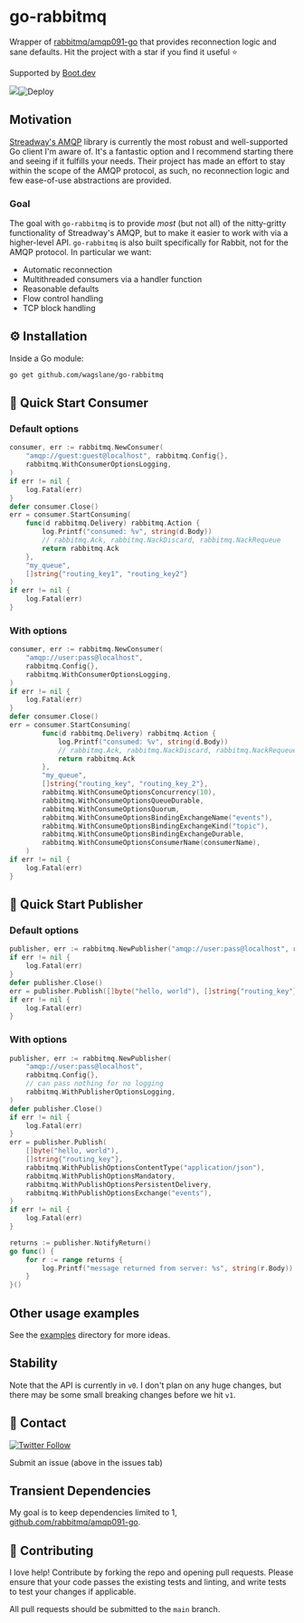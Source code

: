 # go-rabbitmq

Wrapper of [rabbitmq/amqp091-go](https://github.com/rabbitmq/amqp091-go) that provides reconnection logic and sane defaults. Hit the project with a star if you find it useful ⭐

Supported by [Boot.dev](https://boot.dev)

[![](https://godoc.org/github.com/wagslane/go-rabbitmq?status.svg)](https://godoc.org/github.com/wagslane/go-rabbitmq)![Deploy](https://github.com/wagslane/go-rabbitmq/workflows/Tests/badge.svg)

## Motivation

[Streadway's AMQP](https://github.com/rabbitmq/amqp091-go) library is currently the most robust and well-supported Go client I'm aware of. It's a fantastic option and I recommend starting there and seeing if it fulfills your needs. Their project has made an effort to stay within the scope of the AMQP protocol, as such, no reconnection logic and few ease-of-use abstractions are provided.

### Goal 

The goal with `go-rabbitmq` is to provide *most* (but not all) of the nitty-gritty functionality of Streadway's AMQP, but to make it easier to work with via a higher-level API. `go-rabbitmq` is also built specifically for Rabbit, not for the AMQP protocol. In particular we want:

* Automatic reconnection
* Multithreaded consumers via a handler function
* Reasonable defaults
* Flow control handling
* TCP block handling

## ⚙️ Installation

Inside a Go module:

```bash
go get github.com/wagslane/go-rabbitmq
```

## 🚀 Quick Start Consumer

### Default options

```go
consumer, err := rabbitmq.NewConsumer(
    "amqp://guest:guest@localhost", rabbitmq.Config{},
    rabbitmq.WithConsumerOptionsLogging,
)
if err != nil {
    log.Fatal(err)
}
defer consumer.Close()
err = consumer.StartConsuming(
    func(d rabbitmq.Delivery) rabbitmq.Action {
        log.Printf("consumed: %v", string(d.Body))
        // rabbitmq.Ack, rabbitmq.NackDiscard, rabbitmq.NackRequeue
        return rabbitmq.Ack
    },
    "my_queue",
    []string{"routing_key1", "routing_key2"}
)
if err != nil {
    log.Fatal(err)
}
```

### With options

```go
consumer, err := rabbitmq.NewConsumer(
    "amqp://user:pass@localhost",
    rabbitmq.Config{},
    rabbitmq.WithConsumerOptionsLogging,
)
if err != nil {
    log.Fatal(err)
}
defer consumer.Close()
err = consumer.StartConsuming(
		func(d rabbitmq.Delivery) rabbitmq.Action {
			log.Printf("consumed: %v", string(d.Body))
			// rabbitmq.Ack, rabbitmq.NackDiscard, rabbitmq.NackRequeue
			return rabbitmq.Ack
		},
		"my_queue",
		[]string{"routing_key", "routing_key_2"},
		rabbitmq.WithConsumeOptionsConcurrency(10),
		rabbitmq.WithConsumeOptionsQueueDurable,
		rabbitmq.WithConsumeOptionsQuorum,
		rabbitmq.WithConsumeOptionsBindingExchangeName("events"),
		rabbitmq.WithConsumeOptionsBindingExchangeKind("topic"),
		rabbitmq.WithConsumeOptionsBindingExchangeDurable,
		rabbitmq.WithConsumeOptionsConsumerName(consumerName),
	)
if err != nil {
    log.Fatal(err)
}
```

## 🚀 Quick Start Publisher

### Default options

```go
publisher, err := rabbitmq.NewPublisher("amqp://user:pass@localhost", rabbitmq.Config{})
if err != nil {
    log.Fatal(err)
}
defer publisher.Close()
err = publisher.Publish([]byte("hello, world"), []string{"routing_key"})
if err != nil {
    log.Fatal(err)
}
```

### With options

```go
publisher, err := rabbitmq.NewPublisher(
    "amqp://user:pass@localhost",
    rabbitmq.Config{},
    // can pass nothing for no logging
    rabbitmq.WithPublisherOptionsLogging,
)
defer publisher.Close()
if err != nil {
    log.Fatal(err)
}
err = publisher.Publish(
	[]byte("hello, world"),
	[]string{"routing_key"},
	rabbitmq.WithPublishOptionsContentType("application/json"),
	rabbitmq.WithPublishOptionsMandatory,
	rabbitmq.WithPublishOptionsPersistentDelivery,
	rabbitmq.WithPublishOptionsExchange("events"),
)
if err != nil {
    log.Fatal(err)
}

returns := publisher.NotifyReturn()
go func() {
    for r := range returns {
        log.Printf("message returned from server: %s", string(r.Body))
    }
}()
```

## Other usage examples

See the [examples](examples) directory for more ideas.

## Stability

Note that the API is currently in `v0`. I don't plan on any huge changes, but there may be some small breaking changes before we hit `v1`.

## 💬 Contact

[![Twitter Follow](https://img.shields.io/twitter/follow/wagslane.svg?label=Follow%20Wagslane&style=social)](https://twitter.com/intent/follow?screen_name=wagslane)

Submit an issue (above in the issues tab)

## Transient Dependencies

My goal is to keep dependencies limited to 1, [github.com/rabbitmq/amqp091-go](https://github.com/rabbitmq/amqp091-go).

## 👏 Contributing

I love help! Contribute by forking the repo and opening pull requests. Please ensure that your code passes the existing tests and linting, and write tests to test your changes if applicable.

All pull requests should be submitted to the `main` branch.
